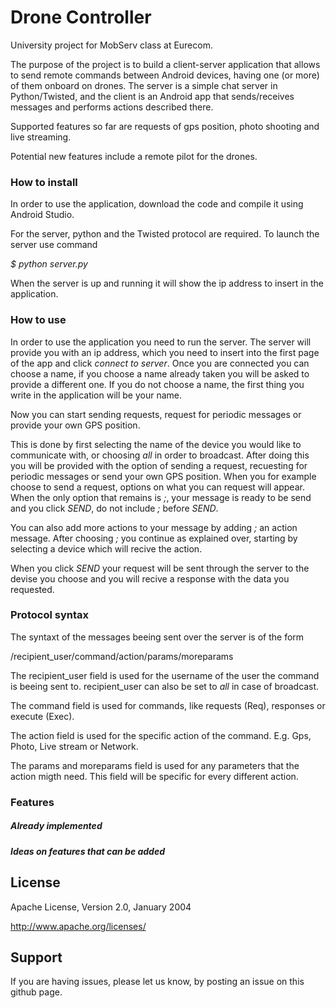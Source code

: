 # Drone Controller

University project for MobServ class at Eurecom.

The purpose of the project is to build a client-server application that allows to send remote commands between Android devices, having one (or more) of them onboard on drones.
The server is a simple chat server in Python/Twisted, and the client is an Android app that sends/receives messages and performs actions described there.

Supported features so far are requests of gps position, photo shooting and live streaming.

Potential new features include a remote pilot for the drones.


### How to install

In order to use the application, download the code and compile it using Android Studio.

For the server, python and the Twisted protocol are required. To launch the server use command
 
*$ python server.py*

When the server is up and running it will show the ip address to insert in the application.


### How to use

In order to use the application you need to run the server. The server will provide you with an ip address, which you need to insert into the first page of the app and click *connect to server*. Once you are connected you can choose a name, if you choose a name already taken you will be asked to provide a different one. If you do not choose a name, the first thing you write in the application will be your name.

Now you can start sending requests, request for periodic messages or provide your own GPS position.

This is done by first selecting the name of the device you would like to communicate with, or choosing *all* in order to broadcast. After doing this you will be provided with the option of sending a request, recuesting for periodic messages or send your own GPS position. When you for example choose to send a request, options on what you can request will appear. When the only option that remains is *;*, your message is ready to be send and you click *SEND*, do not include *;* before *SEND*.

You can also add more actions to your message by adding *;* an action message. After choosing *;* you continue as explained over, starting by selecting a device which will recive the action.

When you click *SEND* your request will be sent through the server to the devise you choose and you will recive a response with the data you requested.


### Protocol syntax

The syntaxt of the messages beeing sent over the server is of the form

/recipient_user/command/action/params/moreparams

The recipient_user field is used for the username of the user the command is beeing sent to. recipient_user can also be set to *all* in case of broadcast.

The command field is used for commands, like requests (Req), responses or execute (Exec).

The action field is used for the specific action of the command. E.g. Gps, Photo, Live stream or Network. 

The params and moreparams field is used for any parameters that the action migth need. This field will be specific for every different action.


### Features

##### Already implemented




##### Ideas on features that can be added



## License

Apache License, Version 2.0, January 2004

http://www.apache.org/licenses/


## Support

If you are having issues, please let us know, by posting an issue on this github page.
